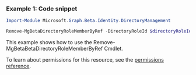 ### Example 1: Code snippet

```powershellImport-Module Microsoft.Graph.Beta.Identity.DirectoryManagement

Remove-MgBetaDirectoryRoleMemberByRef -DirectoryRoleId $directoryRoleId -DirectoryObjectId $directoryObjectId
```
This example shows how to use the Remove-MgBetaBetaDirectoryRoleMemberByRef Cmdlet.
To learn about permissions for this resource, see the [permissions reference](/graph/permissions-reference).

